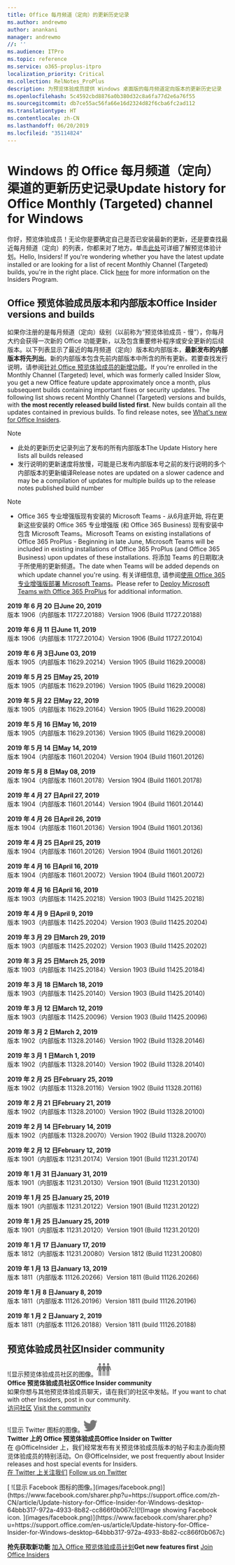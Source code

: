 ```yaml
---
title: Office 每月频道（定向）的更新历史记录
ms.author: andrewmo
author: anankani
manager: andrewmo
//: ''
ms.audience: ITPro
ms.topic: reference
ms.service: o365-proplus-itpro
localization_priority: Critical
ms.collection: RelNotes_ProPlus
description: 为预览体验成员提供 Windows 桌面版的每月频道定向版本的更新历史记录
ms.openlocfilehash: 5c4592cbd8876a0b380d32c8a6fa77d2e6a76f55
ms.sourcegitcommit: db7ce55ac56fa66e16d2324d82f6cba6fc2ad112
ms.translationtype: HT
ms.contentlocale: zh-CN
ms.lasthandoff: 06/20/2019
ms.locfileid: "35114824"
---
```

# <a name="update-history-for-office-monthly-targeted-channel-for-windows"></a><span data-ttu-id="c03ac-103">Windows 的 Office 每月频道（定向）渠道的更新历史记录</span><span class="sxs-lookup"><span data-stu-id="c03ac-103">Update history for Office Monthly (Targeted) channel for Windows</span></span>

<span data-ttu-id="c03ac-p101">你好，预览体验成员！无论你是要确定自己是否已安装最新的更新，还是要查找最近每月频道（定向）的列表，你都来对了地方。单击[此处](https://insider.office.com/)可详细了解预览体验计划。</span><span class="sxs-lookup"><span data-stu-id="c03ac-p101">Hello, Insiders! If you're wondering whether you have the latest update installed or are looking for a list of recent Monthly Channel (Targeted) builds, you're in the right place. Click [here](https://insider.office.com/) for more information on the Insiders Program.</span></span>

## <a name="office-insider-versions-and-builds"></a><span data-ttu-id="c03ac-107">Office 预览体验成员版本和内部版本</span><span class="sxs-lookup"><span data-stu-id="c03ac-107">Office Insider versions and builds</span></span>

<span data-ttu-id="c03ac-p102">如果你注册的是每月频道（定向）级别（以前称为“预览体验成员 - 慢”），你每月大约会获得一次新的 Office 功能更新，以及包含重要修补程序或安全更新的后续版本。以下列表显示了最近的每月频道（定向）版本和内部版本，**最新发布的内部版本将先列出**。新的内部版本包含先前内部版本中所含的所有更新。若要查找发行说明，请参阅[针对 Office 预览体验成员的新增功能](https://support.office.com/zh-CN/article/what-s-new-for-office-insiders-c152d1e2-96ff-4ce9-8c14-e74e13847a24)。</span><span class="sxs-lookup"><span data-stu-id="c03ac-p102">If you're enrolled in the Monthly Channel (Targeted) level, which was formerly called Insider Slow, you get a new Office feature update approximately once a month, plus subsequent builds containing important fixes or security updates. The following list shows recent Monthly Channel (Targeted) versions and builds, with **the most recently released build listed first**. New builds contain all the updates contained in previous builds. To find release notes, see [What's new for Office Insiders](https://support.office.com/en-us/article/what-s-new-for-office-insiders-c152d1e2-96ff-4ce9-8c14-e74e13847a24).</span></span>

> [!NOTE]
> - <span data-ttu-id="c03ac-112">此处的更新历史记录列出了发布的所有内部版本</span><span class="sxs-lookup"><span data-stu-id="c03ac-112">The Update History here lists all builds released</span></span>
> - <span data-ttu-id="c03ac-113">发行说明的更新速度将放慢，可能是已发布内部版本号之前的发行说明的多个内部版本的更新编译</span><span class="sxs-lookup"><span data-stu-id="c03ac-113">Release notes are updated on a slower cadence and may be a compilation of updates for multiple builds up to the release notes published build number</span></span>

 > [!NOTE]
> - <span data-ttu-id="c03ac-114">Office 365 专业增强版现有安装的 Microsoft Teams - 从6月底开始, 将在更新这些安装的 Office 365 专业增强版 (和 Office 365 Business) 现有安装中包含 Microsoft Teams。</span><span class="sxs-lookup"><span data-stu-id="c03ac-114">Microsoft Teams on existing installations of Office 365 ProPlus - Beginning in late June, Microsoft Teams will be included in existing installations of Office 365 ProPlus (and Office 365 Business) upon updates of these installations.</span></span> <span data-ttu-id="c03ac-115">将添加 Teams 的日期取决于所使用的更新频道。</span><span class="sxs-lookup"><span data-stu-id="c03ac-115">The date when Teams will be added depends on which update channel you're using.</span></span> <span data-ttu-id="c03ac-116">有关详细信息, 请参阅[使用 Office 365 专业增强版部署 Microsoft Teams](https://docs.microsoft.com/zh-CN/deployoffice/teams-install)。</span><span class="sxs-lookup"><span data-stu-id="c03ac-116">Please refer to [Deploy Microsoft Teams with Office 365 ProPlus](https://docs.microsoft.com/en-us/deployoffice/teams-install) for additional information.</span></span>

[//]: # (请勿移除)

<span data-ttu-id="c03ac-118">**2019 年 6 月 20 日**</span><span class="sxs-lookup"><span data-stu-id="c03ac-118">**June 20, 2019**</span></span><br/>
<span data-ttu-id="c03ac-119">版本 1906（内部版本 11727.20188）</span><span class="sxs-lookup"><span data-stu-id="c03ac-119">Version 1906 (Build 11727.20188)</span></span><br/>

<span data-ttu-id="c03ac-120">**2019 年 6 月 11 日**</span><span class="sxs-lookup"><span data-stu-id="c03ac-120">**June 11, 2019**</span></span><br/>
<span data-ttu-id="c03ac-121">版本 1906（内部版本 11727.20104）</span><span class="sxs-lookup"><span data-stu-id="c03ac-121">Version 1906 (Build 11727.20104)</span></span><br/>

<span data-ttu-id="c03ac-122">**2019 年 6 月 3日**</span><span class="sxs-lookup"><span data-stu-id="c03ac-122">**June 03, 2019**</span></span><br/>
<span data-ttu-id="c03ac-123">版本 1905（内部版本 11629.20214）</span><span class="sxs-lookup"><span data-stu-id="c03ac-123">Version 1905 (Build 11629.20008)</span></span><br/>

<span data-ttu-id="c03ac-124">**2019 年 5 月 25 日**</span><span class="sxs-lookup"><span data-stu-id="c03ac-124">**May 25, 2019**</span></span><br/>
<span data-ttu-id="c03ac-125">版本 1905（内部版本 11629.20196）</span><span class="sxs-lookup"><span data-stu-id="c03ac-125">Version 1905 (Build 11629.20008)</span></span><br/>

<span data-ttu-id="c03ac-126">**2019 年 5 月 22 日**</span><span class="sxs-lookup"><span data-stu-id="c03ac-126">**May 22, 2019**</span></span><br/> <span data-ttu-id="c03ac-127">版本 1905（内部版本 11629.20164）</span><span class="sxs-lookup"><span data-stu-id="c03ac-127">Version 1905 (Build 11629.20008)</span></span><br/>

<span data-ttu-id="c03ac-128">**2019 年 5 月 16 日**</span><span class="sxs-lookup"><span data-stu-id="c03ac-128">**May 16, 2019**</span></span><br/>
<span data-ttu-id="c03ac-129">版本 1905（内部版本 11629.20136）</span><span class="sxs-lookup"><span data-stu-id="c03ac-129">Version 1905 (Build 11629.20008)</span></span><br/>

<span data-ttu-id="c03ac-130">**2019 年 5 月 14 日**</span><span class="sxs-lookup"><span data-stu-id="c03ac-130">**May 14, 2019**</span></span><br/>
<span data-ttu-id="c03ac-131">版本 1904（内部版本 11601.20204）</span><span class="sxs-lookup"><span data-stu-id="c03ac-131">Version 1904 (Build 11601.20126)</span></span><br/>

<span data-ttu-id="c03ac-132">**2019 年 5 月 8 日**</span><span class="sxs-lookup"><span data-stu-id="c03ac-132">**May 08, 2019**</span></span><br/>
<span data-ttu-id="c03ac-133">版本 1904（内部版本 11601.20178）</span><span class="sxs-lookup"><span data-stu-id="c03ac-133">Version 1904 (Build 11601.20178)</span></span><br/>

<span data-ttu-id="c03ac-134">**2019 年 4 月 27 日**</span><span class="sxs-lookup"><span data-stu-id="c03ac-134">**April 27, 2019**</span></span><br/>
<span data-ttu-id="c03ac-135">版本 1904（内部版本 11601.20144）</span><span class="sxs-lookup"><span data-stu-id="c03ac-135">Version 1904 (Build 11601.20144)</span></span><br/>

<span data-ttu-id="c03ac-136">**2019 年 4 月 26 日**</span><span class="sxs-lookup"><span data-stu-id="c03ac-136">**April 26, 2019**</span></span><br/>
<span data-ttu-id="c03ac-137">版本 1904（内部版本 11601.20136）</span><span class="sxs-lookup"><span data-stu-id="c03ac-137">Version 1904 (Build 11601.20136)</span></span><br/>

<span data-ttu-id="c03ac-138">**2019 年 4 月 25 日**</span><span class="sxs-lookup"><span data-stu-id="c03ac-138">**April 25, 2019**</span></span><br/>
<span data-ttu-id="c03ac-139">版本 1904（内部版本 11601.20126）</span><span class="sxs-lookup"><span data-stu-id="c03ac-139">Version 1904 (Build 11601.20126)</span></span><br/>

<span data-ttu-id="c03ac-140">**2019 年 4 月 16 日**</span><span class="sxs-lookup"><span data-stu-id="c03ac-140">**April 16, 2019**</span></span><br/>
<span data-ttu-id="c03ac-141">版本 1904（内部版本 11601.20072）</span><span class="sxs-lookup"><span data-stu-id="c03ac-141">Version 1904 (Build 11601.20072)</span></span><br/>

<span data-ttu-id="c03ac-142">**2019 年 4 月 16 日**</span><span class="sxs-lookup"><span data-stu-id="c03ac-142">**April 16, 2019**</span></span><br/>
<span data-ttu-id="c03ac-143">版本 1903（内部版本 11425.20218）</span><span class="sxs-lookup"><span data-stu-id="c03ac-143">Version 1903 (Build 11425.20218)</span></span><br/>

<span data-ttu-id="c03ac-144">**2019 年 4 月 9 日**</span><span class="sxs-lookup"><span data-stu-id="c03ac-144">**April 9, 2019**</span></span><br/>
<span data-ttu-id="c03ac-145">版本 1903（内部版本 11425.20204）</span><span class="sxs-lookup"><span data-stu-id="c03ac-145">Version 1903 (Build 11425.20204)</span></span><br/>

<span data-ttu-id="c03ac-146">**2019 年 3 月 29 日**</span><span class="sxs-lookup"><span data-stu-id="c03ac-146">**March 29, 2019**</span></span><br/> <span data-ttu-id="c03ac-147">版本 1903（内部版本 11425.20202）</span><span class="sxs-lookup"><span data-stu-id="c03ac-147">Version 1903 (Build 11425.20202)</span></span><br/>

<span data-ttu-id="c03ac-148">**2019 年 3 月 25 日**</span><span class="sxs-lookup"><span data-stu-id="c03ac-148">**March 25, 2019**</span></span><br/> <span data-ttu-id="c03ac-149">版本 1903（内部版本 11425.20184）</span><span class="sxs-lookup"><span data-stu-id="c03ac-149">Version 1903 (Build 11425.20184)</span></span><br/>

<span data-ttu-id="c03ac-150">**2019 年 3 月 18 日**</span><span class="sxs-lookup"><span data-stu-id="c03ac-150">**March 18, 2019**</span></span><br/> <span data-ttu-id="c03ac-151">版本 1903（内部版本 11425.20140）</span><span class="sxs-lookup"><span data-stu-id="c03ac-151">Version 1903 (Build 11425.20140)</span></span><br/>

<span data-ttu-id="c03ac-152">**2019 年 3 月 12 日**</span><span class="sxs-lookup"><span data-stu-id="c03ac-152">**March 12, 2019**</span></span><br/> <span data-ttu-id="c03ac-153">版本 1903（内部版本 11425.20096）</span><span class="sxs-lookup"><span data-stu-id="c03ac-153">Version 1903 (Build 11425.20096)</span></span><br/>

<span data-ttu-id="c03ac-154">**2019 年 3 月 2 日**</span><span class="sxs-lookup"><span data-stu-id="c03ac-154">**March 2, 2019**</span></span><br/> <span data-ttu-id="c03ac-155">版本 1902（内部版本 11328.20146）</span><span class="sxs-lookup"><span data-stu-id="c03ac-155">Version 1902 (Build 11328.20146)</span></span><br/>

<span data-ttu-id="c03ac-156">**2019 年 3 月 1 日**</span><span class="sxs-lookup"><span data-stu-id="c03ac-156">**March 1, 2019**</span></span><br/> <span data-ttu-id="c03ac-157">版本 1902（内部版本 11328.20140）</span><span class="sxs-lookup"><span data-stu-id="c03ac-157">Version 1902 (Build 11328.20140)</span></span><br/>

<span data-ttu-id="c03ac-158">**2019 年 2 月 25 日**</span><span class="sxs-lookup"><span data-stu-id="c03ac-158">**February 25, 2019**</span></span><br/> <span data-ttu-id="c03ac-159">版本 1902（内部版本 11328.20116）</span><span class="sxs-lookup"><span data-stu-id="c03ac-159">Version 1902 (Build 11328.20116)</span></span><br/>

<span data-ttu-id="c03ac-160">**2019 年 2 月 21 日**</span><span class="sxs-lookup"><span data-stu-id="c03ac-160">**February 21, 2019**</span></span><br/> <span data-ttu-id="c03ac-161">版本 1902（内部版本 11328.20100）</span><span class="sxs-lookup"><span data-stu-id="c03ac-161">Version 1902 (Build 11328.20100)</span></span><br/>

<span data-ttu-id="c03ac-162">**2019 年 2 月 14 日**</span><span class="sxs-lookup"><span data-stu-id="c03ac-162">**February 14, 2019**</span></span><br/> <span data-ttu-id="c03ac-163">版本 1902（内部版本 11328.20070）</span><span class="sxs-lookup"><span data-stu-id="c03ac-163">Version 1902 (Build 11328.20070)</span></span><br/>

<span data-ttu-id="c03ac-164">**2019 年 2 月 12 日**</span><span class="sxs-lookup"><span data-stu-id="c03ac-164">**February 12, 2019**</span></span><br/> <span data-ttu-id="c03ac-165">版本 1901（内部版本 11231.20174）</span><span class="sxs-lookup"><span data-stu-id="c03ac-165">Version 1901 (Build 11231.20174)</span></span><br/>

<span data-ttu-id="c03ac-166">**2019 年 1 月 31 日**</span><span class="sxs-lookup"><span data-stu-id="c03ac-166">**January 31, 2019**</span></span><br/> <span data-ttu-id="c03ac-167">版本 1901（内部版本 11231.20130）</span><span class="sxs-lookup"><span data-stu-id="c03ac-167">Version 1901 (Build 11231.20130)</span></span><br/> 

<span data-ttu-id="c03ac-168">**2019 年 1 月 25 日**</span><span class="sxs-lookup"><span data-stu-id="c03ac-168">**January 25, 2019**</span></span><br/> <span data-ttu-id="c03ac-169">版本 1901（内部版本 11231.20122）</span><span class="sxs-lookup"><span data-stu-id="c03ac-169">Version 1901 (Build 11231.20122)</span></span><br/> 

<span data-ttu-id="c03ac-170">**2019 年 1 月 25 日**</span><span class="sxs-lookup"><span data-stu-id="c03ac-170">**January 25, 2019**</span></span><br/> <span data-ttu-id="c03ac-171">版本 1901（内部版本 11231.20120）</span><span class="sxs-lookup"><span data-stu-id="c03ac-171">Version 1901 (Build 11231.20120)</span></span><br/> 

<span data-ttu-id="c03ac-172">**2019 年 1 月 17 日**</span><span class="sxs-lookup"><span data-stu-id="c03ac-172">**January 17, 2019**</span></span><br/> <span data-ttu-id="c03ac-173">版本 1812（内部版本 11231.20080）</span><span class="sxs-lookup"><span data-stu-id="c03ac-173">Version 1812 (Build 11231.20080)</span></span><br/> 

<span data-ttu-id="c03ac-174">**2019 年 1 月 13 日**</span><span class="sxs-lookup"><span data-stu-id="c03ac-174">**January 13, 2019**</span></span><br/> <span data-ttu-id="c03ac-175">版本 1811（内部版本 11126.20266）</span><span class="sxs-lookup"><span data-stu-id="c03ac-175">Version 1811 (Build 11126.20266)</span></span><br/>

<span data-ttu-id="c03ac-176">**2019 年 1 月 8 日**</span><span class="sxs-lookup"><span data-stu-id="c03ac-176">**January 8, 2019**</span></span><br/> <span data-ttu-id="c03ac-177">版本 1811（内部版本 11126.20196）</span><span class="sxs-lookup"><span data-stu-id="c03ac-177">Version 1811 (build 11126.20196)</span></span><br/> 

<span data-ttu-id="c03ac-178">**2019 年 1 月 2 日**</span><span class="sxs-lookup"><span data-stu-id="c03ac-178">**January 2, 2019**</span></span><br/> <span data-ttu-id="c03ac-179">版本 1811（内部版本 11126.20188）</span><span class="sxs-lookup"><span data-stu-id="c03ac-179">Version 1811 (build 11126.20188)</span></span><br/> 


## <a name="insider-community"></a><span data-ttu-id="c03ac-180">预览体验成员社区</span><span class="sxs-lookup"><span data-stu-id="c03ac-180">Insider community</span></span>

<span data-ttu-id="c03ac-181">![显示预览体验成员社区的图像。</span><span class="sxs-lookup"><span data-stu-id="c03ac-181">![Image showing insider community.</span></span> ](images/insidercommunity.png)<br/>
<span data-ttu-id="c03ac-182">**Office 预览体验成员社区**</span><span class="sxs-lookup"><span data-stu-id="c03ac-182">**Office Insider community**</span></span><br/> <span data-ttu-id="c03ac-183">如果你想与其他预览体验成员聊天，请在我们的社区中发帖。</span><span class="sxs-lookup"><span data-stu-id="c03ac-183">If you want to chat with other Insiders, post in our community.</span></span><br/><span data-ttu-id="c03ac-184"> 
[访问社区](https://go.microsoft.com/fwlink/?linkid=843493)</span><span class="sxs-lookup"><span data-stu-id="c03ac-184"> 
[Visit the community](https://go.microsoft.com/fwlink/?linkid=843493)</span></span><br/> 

<span data-ttu-id="c03ac-185">![显示 Twitter 图标的图像。</span><span class="sxs-lookup"><span data-stu-id="c03ac-185">![Image showing twitter icon.</span></span> ](images/twitter.png)<br/>
<span data-ttu-id="c03ac-186">**Twitter 上的 Office 预览体验成员**</span><span class="sxs-lookup"><span data-stu-id="c03ac-186">**Office Insider on Twitter**</span></span><br/> <span data-ttu-id="c03ac-187">在 @OfficeInsider 上，我们经常发布有关预览体验成员版本的帖子和主办面向预览体验成员的特别活动。</span><span class="sxs-lookup"><span data-stu-id="c03ac-187">On @OfficeInsider, we post frequently about Insider releases and host special events for Insiders.</span></span><br/><span data-ttu-id="c03ac-188"> 
[在 Twitter 上关注我们](https://go.microsoft.com/fwlink/?linkid=717717)</span><span class="sxs-lookup"><span data-stu-id="c03ac-188"> 
[Follow us on Twitter](https://go.microsoft.com/fwlink/?linkid=717717)</span></span><br/> 

<span data-ttu-id="c03ac-189">
  [
  ![显示 Facebook 图标的图像。](images/facebook.png)](https://www.facebook.com/sharer.php?u=https://support.office.com/zh-CN/article/Update-history-for-Office-Insider-for-Windows-desktop-64bbb317-972a-4933-8b82-cc866f0b067c)</span><span class="sxs-lookup"><span data-stu-id="c03ac-189">[![Image showing Facebook icon. ](images/facebook.png)](https://www.facebook.com/sharer.php?u=https://support.office.com/en-us/article/Update-history-for-Office-Insider-for-Windows-desktop-64bbb317-972a-4933-8b82-cc866f0b067c)</span></span>       


<span data-ttu-id="c03ac-190">**抢先获取新功能**
[加入 Office 预览体验成员计划](https://insider.office.com/)</span><span class="sxs-lookup"><span data-stu-id="c03ac-190">**Get new features first**
[Join Office Insiders](https://insider.office.com/)</span></span>
